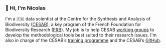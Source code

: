 ### 👋 Hi, I'm Nicolas

I'm a 🇫🇷 data scientist at the Centre for the Synthesis and Analysis of Biodiversity ([CESAB](https://www.fondationbiodiversite.fr/en/about-the-foundation/le-cesab/)), a key program of the French Foundation for Biodiversity Research ([FRB](https://www.fondationbiodiversite.fr/en/)). My job is to help CESAB [working groups](https://www.fondationbiodiversite.fr/en/the-frb-in-action/programs-and-projects/le-cesab/) to develop the methodological tools best suited to their research issues. I'm also in charge of the CESAB’s [training programme](https://frbcesab.github.io/training-courses) and the CESAB’s [GitHub](https://github.com/frbcesab).
